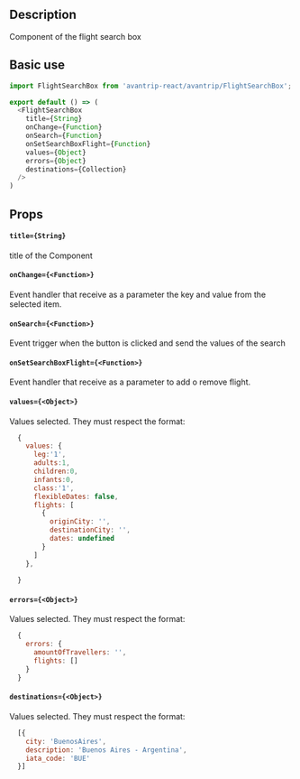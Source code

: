 ## Description
Component of the flight search box

## Basic use

```javascript
import FlightSearchBox from 'avantrip-react/avantrip/FlightSearchBox';

export default () => (
  <FlightSearchBox
    title={String}
    onChange={Function}
    onSearch={Function}
    onSetSearchBoxFlight={Function}
    values={Object}
    errors={Object}
    destinations={Collection}
  />
)
```


## Props

#### `title={String}`
title of the Component

#### `onChange={<Function>}`
Event handler that receive as a parameter the key and value from the selected item.

#### `onSearch={<Function>}`
Event trigger when the button is clicked and send the values of the search

#### `onSetSearchBoxFlight={<Function>}`
Event handler that receive as a parameter to add o remove flight.

#### `values={<Object>}`
Values selected. They must respect the format: 
```javascript
  {
    values: {
      leg:'1',
      adults:1,
      children:0,
      infants:0,
      class:'1',
      flexibleDates: false,
      flights: [
        {
          originCity: '',
          destinationCity: '',
          dates: undefined
        }
      ]
    },
 
  }
```
#### `errors={<Object>}`
Values selected. They must respect the format: 
```javascript
  {
    errors: {
      amountOfTravellers: '',
      flights: []
    }
  }
```

#### `destinations={<Object>}`
Values selected. They must respect the format: 
```javascript
  [{
    city: 'BuenosAires',
    description: 'Buenos Aires - Argentina',
    iata_code: 'BUE'
  }]
```


     
    